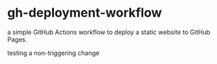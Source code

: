 # gh-deployment-workflow
a simple GitHub Actions workflow to deploy a static website to GitHub Pages.

testing a non-triggering change
